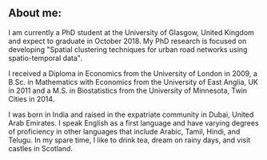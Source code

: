 ## About me:

I am currently a PhD student at the University of Glasgow, United Kingdom and expect to graduate in October 2018.  My PhD research is focused on  developing "Spatial clustering techniques for  urban road networks using spatio-temporal data".

I received a Diploma in Economics from the University of London in 2009, a B.Sc. in Mathematics with Economics from the University of East Anglia, UK in 2011 and a M.S. in Biostatistics from the University of Minnesota, Twin Cities in 2014. 

I was born in India and raised in the expatriate community in Dubai, United Arab Emirates. I speak English as a first language and have varying degrees of proficiency in other languages that include Arabic, Tamil, Hindi, and Telugu. In my spare time, I like to drink tea, dream on rainy days, and visit castles in Scotland.


